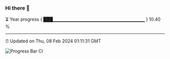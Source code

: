### Hi there 👋

⏳ Year progress { ███▁▁▁▁▁▁▁▁▁▁▁▁▁▁▁▁▁▁▁▁▁▁▁▁▁▁▁ } 10.40 %

---

⏰ Updated on Thu, 08 Feb 2024 01:11:31 GMT

![Progress Bar CI](https://github.com/ZhaoGui/ZhaoGui/workflows/Progress%20Bar%20CI/badge.svg)
